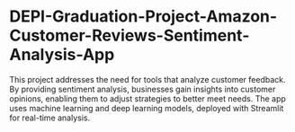 # DEPI-Graduation-Project-Amazon-Customer-Reviews-Sentiment-Analysis-App
This project addresses the need for tools that analyze customer feedback. By providing sentiment analysis, businesses gain insights into customer opinions, enabling them to adjust strategies to better meet needs. The app uses machine learning and deep learning models, deployed with Streamlit for real-time analysis.
